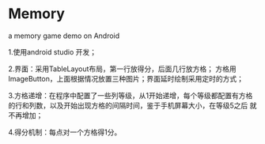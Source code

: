 # Memory
a memory game demo on Android 

1.使用android studio 开发；

2.界面：采用TableLayout布局，第一行放得分，后面几行放方格；
  方格用ImageButton，上面根据情况放置三种图片；界面延时绘制采用定时的方式；

3.方格递增：在程序中配置了一些列等级，从1开始递增，每个等级都配置有方格
  的行和列数，以及开始出现方格的间隔时间，鉴于手机屏幕大小，在等级5之后
  就不再增加；

4.得分机制：每点对一个方格得1分。
